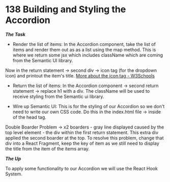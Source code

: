 # 138 Building and Styling the Accordion

**_The Task_**

- Render the list of items:
  In the Accordion component, take the list of items and render them out as as a list using the map method. This is where we return some jsx which includes className which are coming from the Semantic UI library.

Now in the return statement -> second div -> icon tag (for the dropdown icon) and printout the item's title.
[More about the icon tag - W3Schools](https://www.w3schools.com/icons/tryit.asp?filename=tryicons_awesome5)

- Return the list of items:
  In the Accordion component -> second return statement -> replace h1 with a div. The className will be used to receive styling from the Semantic ui library.

- Wire up Semantic UI:
  This is for the styling of our Accordion so we don't need to write our own CSS code. Do this in the index.html file -> inside of the head tag.

Double Boarder Problem -> x2 boarders - gray line displayed caused by the top level element - the div within the first return statement. This extra div applied the second boarder at the top. To resolve this problem, change that div into a React Fragment, keep the key of item as we still need to display the title from the item of the items array.

**_The Up_**

To apply some functionality to our Accordion we will use the React Hook System.
